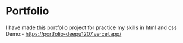 # Portfolio
I have made this portfolio project for practice my skills in html and css
Demo:-
https://portfolio-deepu1207.vercel.app/
